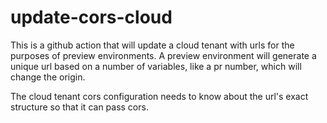 # update-cors-cloud

This is a github action that will update a cloud tenant with urls for the purposes of preview environments. A preview environment will generate a unique url based on a number of variables, like a pr number, which will change the origin.

The cloud tenant cors configuration needs to know about the url's exact structure so that it can pass cors.
